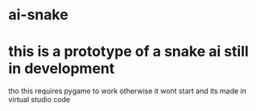 # ai-snake
# this is a prototype of a snake ai still in development

tho this requires pygame to work otherwise it wont start
and its made in virtual studio code
